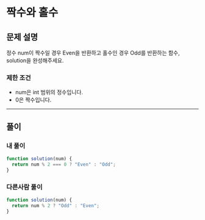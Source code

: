 # 짝수와 홀수

## 문제 설명

정수 num이 짝수일 경우 Even을 반환하고 홀수인 경우 Odd를 반환하는 함수, solution을 완성해주세요.

### 제한 조건

- num은 int 범위의 정수입니다.
- 0은 짝수입니다.

---

## 풀이

### 내 풀이

```js
function solution(num) {
  return num % 2 === 0 ? "Even" : "Odd";
}
```

### 다른사람 풀이

```js
function solution(num) {
  return num % 2 ? "Odd" : "Even";
}
```
